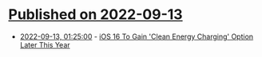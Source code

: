 # [Published on 2022-09-13](index.md)

* [2022-09-13, 01:25:00](https://hardware.slashdot.org/story/22/09/12/227227/ios-16-to-gain-clean-energy-charging-option-later-this-year?utm_source=rss1.0mainlinkanon&utm_medium=feed) - [iOS 16 To Gain 'Clean Energy Charging' Option Later This Year](https://hardware.slashdot.org/story/22/09/12/227227/ios-16-to-gain-clean-energy-charging-option-later-this-year?utm_source=rss1.0mainlinkanon&utm_medium=feed)
